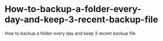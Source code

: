 # How-to-backup-a-folder-every-day-and-keep-3-recent-backup-file
How to backup a folder every day and keep 3 recent backup file

